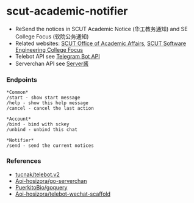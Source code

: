 # scut-academic-notifier

+ ReSend the notices in SCUT Academic Notice (华工教务通知) and SE College Focus (软院公务通知)
+ Related websites: [SCUT Office of Academic Affairs](http://jw.scut.edu.cn/zhinan/cms/index.do), [SCUT Software Engineering College Focus](http://www2.scut.edu.cn/sse/xyjd_17232/list.htm)
+ Telebot API see [Telegram Bot API](https://core.telegram.org/bots/api)
+ Serverchan API see [Server酱](http://sc.ftqq.com/3.version)

### Endpoints

```text
*Common*
/start - show start message
/help - show this help message
/cancel - cancel the last action

*Account*
/bind - bind with sckey
/unbind - unbind this chat

*Notifier*
/send - send the current notices
```

### References

+ [tucnak/telebot.v2](https://github.com/tucnak/telebot/tree/v2)
+ [Aoi-hosizora/go-serverchan](https://github.com/Aoi-hosizora/go-serverchan)
+ [PuerkitoBio/goquery](https://github.com/PuerkitoBio/goquery)
+ [Aoi-hosizora/telebot-wechat-scaffold](https://github.com/Aoi-hosizora/telebot-wechat-scaffold)
